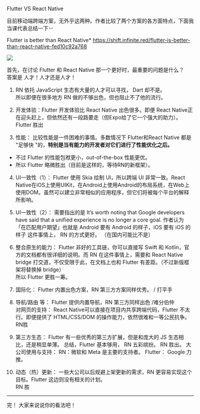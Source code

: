Flutter VS React Native 

目前移动端跨端方案，无外乎这两种。作者比较了两个方案的各方面特点，下面我当课代表总结一下丷 

Flutter is better than React Native*
https://shift.infinite.red/flutter-is-better-than-react-native-fed10c92a768


![](https://files.mdnice.com/user/8292/5d018d63-451e-4999-a441-c3b6933d1411.png)

首先，在讨论 Flutter 和 React Native 那一个更好时，最重要的问题是什么？  
答案是 人才！人才还是人才！  

1. RN 依托 JavaScript 生态有大量的人才可以寻找， Dart 却不是。  
所以即便在很多地方 RN 做的不够出色，但也阻止不了他的流行。

2. 开发体验：Flutter 开发体验比 React Native 出色很多。即便 React Native正在迎头赶上，但依然还有一段路要走（但Expo给了它一个强大的助力）。  
Flutter 胜出

3. 性能： 比较性能是一件困难的事情。多数情况下 Flutter和React Native 都是 "足够快 "的，**特别是当有能力的开发者对它们进行了性能优化之后。**  

- 不过 Flutter 的性能包袱更小，out-of-the-box 性能更优。  
- 所以 Flutter 略微胜出（目前是这样的，等待RN的新框架）。

4. UI一致性（1）：
Flutter 使用 Skia 绘制 UI，所以跨端 UI 非常一致。React Native在iOS上使用UIKit，在Android上使用Android的布局系统，在Web上使用DOM。虽然可以建立非常相似的应用程序，但它们将被每个平台的解释所影响。 

5. UI一致性（2）：
需要指出的是 It’s worth noting that Google developers have said that a unified experience is no longer a core goal. 
作者认为「在匹配用户期望」也就是 Android 要有 Android 的样子，iOS 要有 iOS 的样子 这件事情上， RN 的方式更好。  （在国内可能比不是）

6. 整合原生的能力：
Flutter 非好的工具链，你可以直接写 Swift 和 Kotlin，官方的文档都有很详细的说明。而 RN 在这件事情上，需要和 React Native bridge 打交道，不仅受限于此，在文档上也和 Flutter 有差距。（不过新版框架将替换掉 bridge）  
所以 Flutter 更胜一筹。  

7. 国际化：
Flutter 内置出色方案，RN 第三方方案同样优秀。  / 打平手  
8. 导航/路由 等：
Flutter 提供内置导航，RN 第三方同样出色  /难分伯仲  
对网页的支持：
React Native可以直接在项目内共享跨端代码，Flutter 不太行。即便提供了 HTML/CSS/DOM 的操作能力，依然很难和一等公民抗争。  RN胜

9. 第三方生态：
Flutter 有一些优秀的第三方扩展，但是和庞大的 JS 生态相比，还是稍显单薄。  总结，Flutter 基本够用， RN 五彩缤纷。 RN 胜出。
大公司使用与支持：
RN：微软和 Meta 是主要的支持者。
Flutter： Google 力推。

10. 动态（热）更新：
一些大公司以后规避上架更新的需求，RN 更容易实现这个目标。Flutter 这边则没有相关的计划。  
RN 胜  
---
完！
大家来说说你的看法吧！